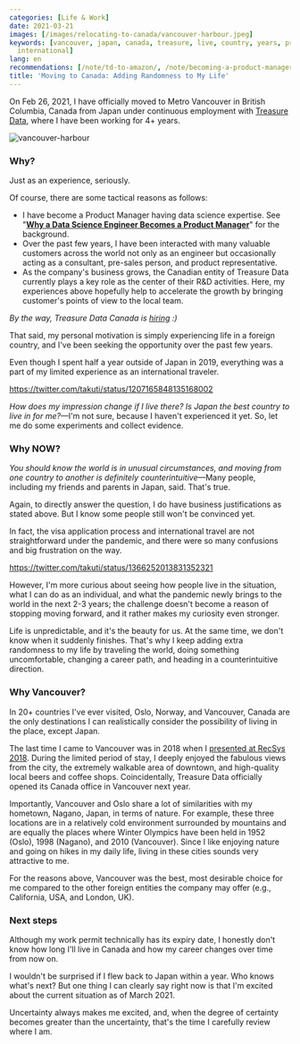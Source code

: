```yaml
---
categories: [Life & Work]
date: 2021-03-21
images: [/images/relocating-to-canada/vancouver-harbour.jpeg]
keywords: [vancouver, japan, canada, treasure, live, country, years, product, know,
  international]
lang: en
recommendations: [/note/td-to-amazon/, /note/becoming-a-product-manager/, /note/2021-bcat-best-brewery-experience-award/]
title: 'Moving to Canada: Adding Randomness to My Life'
---
```


On Feb 26, 2021, I have officially moved to Metro Vancouver in British Columbia, Canada from Japan under continuous employment with [Treasure Data](https://www.treasuredata.com/), where I have been working for 4+ years.

![vancouver-harbour](/images/relocating-to-canada/vancouver-harbour.jpeg)

### Why?

Just as an experience, seriously. 

Of course, there are some tactical reasons as follows:

- I have become a Product Manager having data science expertise. See "**[Why a Data Science Engineer Becomes a Product Manager](/note/becoming-a-product-manager/)**" for the background.
- Over the past few years, I have been interacted with many valuable customers across the world not only as an engineer but occasionally acting as a consultant, pre-sales person, and product representative.
- As the company's business grows, the Canadian entity of Treasure Data currently plays a key role as the center of their R&D activities. Here, my experiences above hopefully help to accelerate the growth by bringing customer's points of view to the local team.

*By the way, Treasure Data Canada is [hiring](https://www.linkedin.com/jobs/treasure-data-jobs/?originalSubdomain=ca) :)*

That said, my personal motivation is simply experiencing life in a foreign country, and I've been seeking the opportunity over the past few years.

Even though I spent half a year outside of Japan in 2019, everything was a part of my limited experience as an international traveler.

https://twitter.com/takuti/status/1207165848135168002

*How does my impression change if I live there? Is Japan the best country to live in for me?*&mdash;I'm not sure, because I haven't experienced it yet. So, let me do some experiments and collect evidence.

### Why NOW?

*You should know the world is in unusual circumstances, and moving from one country to another is definitely counterintuitive*&mdash;Many people, including my friends and parents in Japan, said. That's true.

Again, to directly answer the question, I do have business justifications as stated above. But I know some people still won't be convinced yet.

In fact, the visa application process and international travel are not straightforward under the pandemic, and there were so many confusions and big frustration on the way.

https://twitter.com/takuti/status/1366252013831352321

However, I'm more curious about seeing how people live in the situation, what I can do as an individual, and what the pandemic newly brings to the world in the next 2-3 years; the challenge doesn't become a reason of stopping moving forward, and it rather makes my curiosity even stronger.

Life is unpredictable, and it's the beauty for us. At the same time, we don't know when it suddenly finishes. That's why I keep adding extra randomness to my life by traveling the world, doing something uncomfortable, changing a career path, and heading in a counterintuitive direction. 

### Why Vancouver?

In 20+ countries I've ever visited, Oslo, Norway, and Vancouver, Canada are the only destinations I can realistically consider the possibility of living in the place, except Japan.

The last time I came to Vancouver was in 2018 when I [presented at RecSys 2018](/note/hivemall-events-2018-autumn/). During the limited period of stay, I deeply enjoyed the fabulous views from the city, the extremely walkable area of downtown, and high-quality local beers and coffee shops. Coincidentally, Treasure Data officially opened its Canada office in Vancouver next year.

Importantly, Vancouver and Oslo share a lot of similarities with my hometown, Nagano, Japan, in terms of nature. For example, these three locations are in a relatively cold environment surrounded by mountains and are equally the places where Winter Olympics have been held in 1952 (Oslo), 1998 (Nagano), and 2010 (Vancouver). Since I like enjoying nature and going on hikes in my daily life, living in these cities sounds very attractive to me.

For the reasons above, Vancouver was the best, most desirable choice for me compared to the other foreign entities the company may offer (e.g., California, USA, and London, UK).

### Next steps

Although my work permit technically has its expiry date, I honestly don't know how long I'll live in Canada and how my career changes over time from now on. 

I wouldn't be surprised if I flew back to Japan within a year. Who knows what's next? But one thing I can clearly say right now is that I'm excited about the current situation as of March 2021. 

Uncertainty always makes me excited, and, when the degree of certainty becomes greater than the uncertainty, that's the time I carefully review where I am.